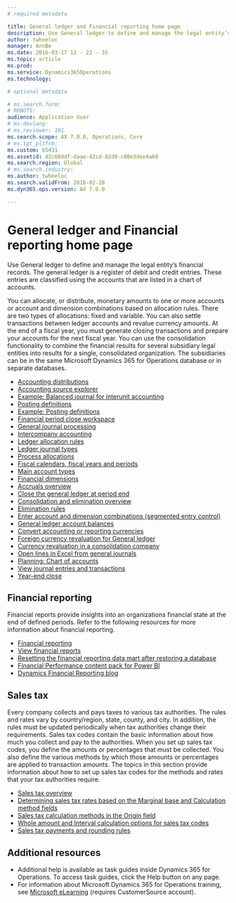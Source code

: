 ```yaml
---
# required metadata

title: General ledger and Financial reporting home page
description: Use General ledger to define and manage the legal entity’s financial records. The general ledger is a register of debit and credit entries. These entries are classified using the accounts that are listed in a chart of accounts. 
author: twheeloc
manager: AnnBe
ms.date: 2016-03-17 13 - 22 - 35
ms.topic: article
ms.prod: 
ms.service: Dynamics365Operations
ms.technology: 

# optional metadata

# ms.search.form: 
# ROBOTS: 
audience: Application User
# ms.devlang: 
# ms.reviewer: 101
ms.search.scope: AX 7.0.0, Operations, Core
# ms.tgt_pltfrm: 
ms.custom: 65431
ms.assetid: d2c604df-daae-42cd-82d9-c80e3dee4a60
ms.search.region: Global
# ms.search.industry: 
ms.author: twheeloc
ms.search.validFrom: 2016-02-28
ms.dyn365.ops.version: AX 7.0.0

---
```


# General ledger and Financial reporting home page

Use General ledger to define and manage the legal entity’s financial records. The general ledger is a register of debit and credit entries. These entries are classified using the accounts that are listed in a chart of accounts. 

You can allocate, or distribute, monetary amounts to one or more accounts or account and dimension combinations based on allocation rules. There are two types of allocations: fixed and variable. You can also settle transactions between ledger accounts and revalue currency amounts. At the end of a fiscal year, you must generate closing transactions and prepare your accounts for the next fiscal year. You can use the consolidation functionality to combine the financial results for several subsidiary legal entities into results for a single, consolidated organization. The subsidiaries can be in the same Microsoft Dynamics 365 for Operations database or in separate databases.

-   [Accounting distributions](accounting-distributions.md)
-   [Accounting source explorer](accounting-source-explorer.md)
-   [Example: Balanced journal for interunit accounting](example-balanced-journals-interunit-accounting.md)
-   [Posting definitions](posting-definitions.md)
-   [Example: Posting definitions](example-posting-definitions.md)
-   [Financial period close workspace](financial-period-close-workspace.md)
-   [General journal processing](general-journal-processing.md)
-   [Intercompany accounting](http://ax.help.dynamics.com/en/wiki/intercompany-accounting/)
-   [Ledger allocation rules](ledger-allocation-rules.md)
-   [Ledger journal types](ledger-journal-types.md)
-   [Process allocations](process-allocations.md)
-   [Fiscal calendars, fiscal years and periods](fiscal-calendars-fiscal-years-periods.md)
-   [Main account types](main-account-types.md)
-   [Financial dimensions](financial-dimensions.md)
-   [Accruals overview](accruals-overview.md)
-   [Close the general ledger at period end](close-general-ledger-at-period-end.md)
-   [Consolidation and elimination overview](consolidation-elimination-overview.md)
-   [Elimination rules](elimination-rules.md)
-   [Enter account and dimension combinations (segmented entry control)](enter-account-dimension-combinations-segmented-entry-control.md)
-   [General ledger account balances](general-ledger-account-balances.md)
-   [Convert accounting or reporting currencies](convert-accounting-reporting-currencies.md)
-   [Foreign currency revaluation for General ledger](foreign-currency-revaluation-general-ledger.md)
-   [Currency revaluation in a consolidation company](currency-revaluation-consolidation-company.md)
-   [Open lines in Excel from general journals](http://ax.help.dynamics.com/en/wiki/open-lines-in-excel-from-general-journals/)
-   [Planning: Chart of accounts](plan-chart-of-accounts.md)
-   [View journal entries and transactions](view-journal-entries-transactions.md)
-   [Year-end close](year-end-close.md)

## Financial reporting
Financial reports provide insights into an organizations financial state at the end of defined periods. Refer to the following resources for more information about financial reporting.

-   [Financial reporting](financial-reporting-getting-started.md)
-   [View financial reports](view-financial-reports.md)
-   [Resetting the financial reporting data mart after restoring a database](reset-financial-reporting-datamart-after-restore.md)
-   [Fin](financial-performance-power-bi-content-pack.md)[ancial](financial-performance-power-bi-content-pack.md)[ Perfo](financial-performance-power-bi-content-pack.md)[rmance](financial-performance-power-bi-content-pack.md)[ cont](financial-performance-power-bi-content-pack.md)[ent](financial-performance-power-bi-content-pack.md)[ pa](financial-performance-power-bi-content-pack.md)[ck](financial-performance-power-bi-content-pack.md)[ for](financial-performance-power-bi-content-pack.md)[ Power](financial-performance-power-bi-content-pack.md)[ BI](financial-performance-power-bi-content-pack.md)
-   [Dynamics Financial Reporting blog](http://blogs.msdn.com/b/dynamics_financial_reporting/)

## Sales tax
Every company collects and pays taxes to various tax authorities. The rules and rates vary by country/region, state, county, and city. In addition, the rules must be updated periodically when tax authorities change their requirements. Sales tax codes contain the basic information about how much you collect and pay to the authorities. When you set up sales tax codes, you define the amounts or percentages that must be collected. You also define the various methods by which those amounts or percentages are applied to transaction amounts. The topics in this section provide information about how to set up sales tax codes for the methods and rates that your tax authorities require.

-   [Sales tax overview](indirect-taxes-overview.md)
-   [Determining sales tax rates based on the Marginal base and Calculation method fields](marginal-base-field.md)
-   [Sales tax calculation methods in the Origin field](sales-tax-calculation-methods-origin-field.md)
-   [Whole amount and Interval calculation options for sales tax codes](whole-amount-interval-options-sales-tax-codes.md)
-   [Sales tax payments and rounding rules](round-sales-tax-payments.md)

## Additional resources
-   Additional help is available as task guides inside Dynamics 365 for Operations. To access task guides, click the Help button on any page.
-   For information about Microsoft Dynamics 365 for Operations training, see [Microsoft eLearning](https://mbs2.microsoft.com/members/elearning/dynamicstrainingcert.aspx) (requires CustomerSource account).


